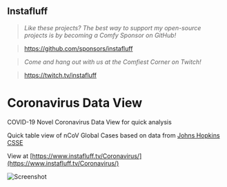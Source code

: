 ## Instafluff ##
> *Like these projects? The best way to support my open-source projects is by becoming a Comfy Sponsor on GitHub!*

> https://github.com/sponsors/instafluff

> *Come and hang out with us at the Comfiest Corner on Twitch!*

> https://twitch.tv/instafluff

# Coronavirus Data View
COVID-19 Novel Coronavirus Data View for quick analysis

Quick table view of nCoV Global Cases based on data from [Johns Hopkins CSSE](https://systems.jhu.edu/research/public-health/ncov/)

View at [https://www.instafluff.tv/Coronavirus/](https://www.instafluff.tv/Coronavirus/)

![Screenshot](https://www.instafluff.tv/Coronavirus/ncov-screenshot.png "nCoV Screenshot")
